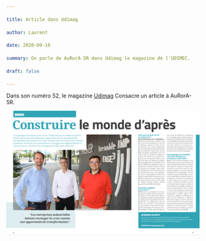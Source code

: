 ```yaml
---

title: Article dans Udimag

author: Laurent

date: 2020-09-10

summary: On parle de AuRorA-5R dans Udimag le magazine de l'UDIMEC.

draft: false

---
```


Dans son numéro 52, le magazine [Udimag](https://www.google.com/url?q=https://www.udimec.fr/sites/default/files/udimag_52_planche_bd.pdf&sa=D&ust=1611246327513000&usg=AOvVaw3YM5am4-y656Q6H07CaU3S) Consacre un article à AuRorA-5R.

![](images/image1.png)

